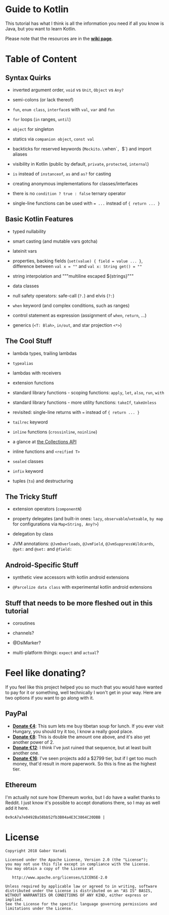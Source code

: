 # Guide to Kotlin

This tutorial has what I think is all the information you need if all you know is Java, but you want to learn Kotlin.

Please note that the resources are in the [**wiki page**](https://github.com/Zhuinden/guide-to-kotlin/wiki).

# Table of Content

## Syntax Quirks

- inverted argument order, `void` vs `Unit`, `Object` vs `Any?`

- semi-colons (or lack thereof)

- `fun`, `enum class`, `interface`s with `val`, `var` and `fun`

- `for` loops (`in` ranges, `until`)

- `object` for singleton

- statics via `companion object`, `const val`

- backticks for reserved keywords (`Mockito.\`when\``, `$`) and import aliases

- visibility in Kotlin (public by default, `private`, `protected`, `internal`)

- `is` instead of `instanceof`, `as` and `as?` for casting

- creating anonymous implementations for classes/interfaces

- there is no `condition ? true : false` ternary operator

- single-line functions can be used with `= ...` instead of `{ return ... }`

## Basic Kotlin Features

- typed nullability

- smart casting (and mutable vars gotcha)

- lateinit vars

- properties, backing fields (`set(value) { field = value ... }`, difference between `val x = ""` and `val x: String get() = ""`

- string interpolation and """multiline escaped ${strings}"""

- data classes

- null safety operators: safe-call (`?.`) and elvis (`?:`)

- `when` keyword (and complex conditions, such as ranges)

- control statement as expression (assignment of `when`, `return`, ...)

- generics (`<T: Blah>`, `in/out`, and star projection `<*>`)

## The Cool Stuff

- lambda types, trailing lambdas

- `typealias`

- lambdas with receivers

- extension functions

- standard library functions - scoping functions: `apply`, `let`, `also`, `run`, `with`

- standard library functions - more utility functions: `takeIf`, `takeUnless`

- revisited: single-line returns with `=` instead of `{ return ... }`

- `tailrec` keyword

- `inline` functions (`crossinline`, `noinline`)

- a glance at [the Collections API](https://kotlinlang.org/api/latest/jvm/stdlib/kotlin.collections/index.html#functions) 

- inline functions and `<reified T>`
  
- `sealed` classes

- `infix` keyword

- tuples (`to`) and destructuring

## The Tricky Stuff

- extension operators (`componentN`)

- property delegates (and built-in ones: `lazy`, `observable`/`vetoable`, `by map` for configurations via `Map<String, Any?>`)

- delegation by class

- JVM annotations: `@JvmOverloads`, `@JvmField`, `@JvmSuppressWildcards`, `@get:` and `@set:` and `@field:`

## Android-Specific Stuff

- synthetic view accessors with kotlin android extensions

- `@Parcelize data class` with experimental kotlin android extensions

## Stuff that needs to be more fleshed out in this tutorial

- coroutines

- channels?

- @DslMarker?

- multi-platform things: `expect` and `actual`?

# Feel like donating?

If you feel like this project helped you so much that you would have wanted to pay for it or something, well technically I won't get in your way. Here are two options if you want to go along with it.

## PayPal 

* **[Donate €4](https://www.paypal.me/Zhuinden/4)**: This sum lets me buy tibetan soup for lunch. If you ever visit Hungary, you should try it too, I know a really good place.
* **[Donate €8](https://www.paypal.me/Zhuinden/8)**: This is double the amount one above, and it's also yet another power of 2.
* **[Donate €12](https://www.paypal.me/Zhuinden/12)**: I think I've just ruined that sequence, but at least built another one.
* **[Donate €16](https://www.paypal.me/Zhuinden/16)**: I've seen projects add a $2799 tier, but if I get too much money, that'd result in more paperwork. So this is fine as the highest tier.

## Ethereum

I'm actually not sure how Ethereum works, but I do have a wallet thanks to Reddit. I just know it's possible to accept donations there, so I may as well add it here.

```
0x9cA7a7e0492Ba58bb52fb3B04a4E3C3864C20DBB |
```


# License

    Copyright 2018 Gabor Varadi

    Licensed under the Apache License, Version 2.0 (the "License");
    you may not use this file except in compliance with the License.
    You may obtain a copy of the License at

       http://www.apache.org/licenses/LICENSE-2.0

    Unless required by applicable law or agreed to in writing, software
    distributed under the License is distributed on an "AS IS" BASIS,
    WITHOUT WARRANTIES OR CONDITIONS OF ANY KIND, either express or implied.
    See the License for the specific language governing permissions and
    limitations under the License.
